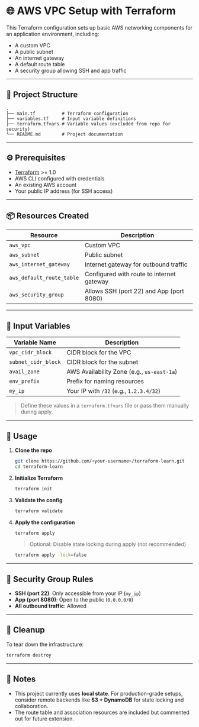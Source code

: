 # 🌐 AWS VPC Setup with Terraform

This Terraform configuration sets up basic AWS networking components for an application environment, including:

- A custom VPC
- A public subnet
- An internet gateway
- A default route table
- A security group allowing SSH and app traffic

---

## 📁 Project Structure

```
.
├── main.tf          # Terraform configuration
├── variables.tf     # Input variable definitions
├── terraform.tfvars # Variable values (excluded from repo for security)
└── README.md        # Project documentation
```

---

## ⚙️ Prerequisites

- [Terraform](https://www.terraform.io/downloads.html) >= 1.0
- AWS CLI configured with credentials
- An existing AWS account
- Your public IP address (for SSH access)

---

## 📦 Resources Created

| Resource                   | Description                                 |
|----------------------------|---------------------------------------------|
| `aws_vpc`                  | Custom VPC                                  |
| `aws_subnet`               | Public subnet                               |
| `aws_internet_gateway`     | Internet gateway for outbound traffic       |
| `aws_default_route_table`  | Configured with route to internet gateway   |
| `aws_security_group`       | Allows SSH (port 22) and App (port 8080)    |

---

## 🧲 Input Variables

| Variable Name       | Description                                    |
|---------------------|------------------------------------------------|
| `vpc_cidr_block`    | CIDR block for the VPC                         |
| `subnet_cidr_block` | CIDR block for the subnet                      |
| `avail_zone`        | AWS Availability Zone (e.g., `us-east-1a`)     |
| `env_prefix`        | Prefix for naming resources                    |
| `my_ip`             | Your IP with `/32` (e.g., `1.2.3.4/32`)        |

> Define these values in a `terraform.tfvars` file or pass them manually during apply.

---

## 🚀 Usage

1. **Clone the repo**
   ```bash
   git clone https://github.com/<your-username>/terraform-learn.git
   cd terraform-learn
   ```

2. **Initialize Terraform**
   ```bash
   terraform init
   ```

3. **Validate the config**
   ```bash
   terraform validate
   ```

4. **Apply the configuration**
   ```bash
   terraform apply
   ```

   > Optional: Disable state locking during apply (not recommended)
   ```bash
   terraform apply -lock=false
   ```

---

## 🔐 Security Group Rules

- **SSH (port 22)**: Only accessible from your IP (`my_ip`)
- **App (port 8080)**: Open to the public (`0.0.0.0/0`)
- **All outbound traffic**: Allowed

---

## 🫼 Cleanup

To tear down the infrastructure:

```bash
terraform destroy
```

---

## 📌 Notes

- This project currently uses **local state**. For production-grade setups, consider remote backends like **S3 + DynamoDB** for state locking and collaboration.
- The route table and association resources are included but commented out for future extension.

